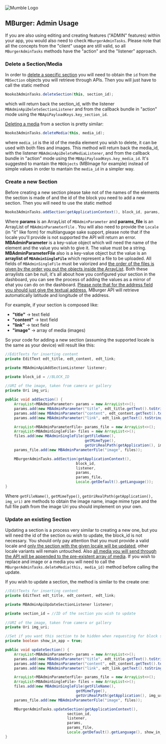<img src="https://mumbleideas.it/wp-content/uploads/2017/12/Mumble-anim-300.gif" alt="Mumble Logo" title="Mumble Logo">



## MBurger: Admin Usage

If you are also using editing and creating features ("ADMIN" features) within your app, you would also need to check `MBurgerAdminTasks`. Please note that all the concepts from the "client" usage are still valid, so all `MBurgerAdminTasks` methods have the "action" and the "listener" approach.



### Delete a Section/Media

In order to <u>delete a specific section</u> you will need to obtain the `id` from the `MBSection` objects you will retrieve through APIs. Then you will just have to call the static method

```java
Nooko3AdminTasks.deleteSection(this, section_id);
```

which will return back the section_id, with the listener `MBAdminApiDeleteSectionListener` and from the callback bundle in "action" mode using the `MBApiPayloadKeys.key_section_id`.

<u>Deleting a media</u> from a section is pretty similar:

```java
Nooko3AdminTasks.deleteMedia(this, media_id);
```

where `media_id` is the id of the media element you wish to delete, it can be used with both files and images.
This method will return back the media_id, with the listener `MBAdminApiDeleteMediaListener`, and from the callback bundle in "action" mode using the `MBApiPayloadKeys.key_media_id`.
It's suggested to mantain the `MBObjects` (MBImage for example) instead of simple values in order to mantain the `media_id` in a simpler way.



### Create a new Section

Before creating a new section please take not of the names of the elements the section is made of and the id of the block you need to add a new section.
Then you will need to use the static method

```java
Nooko3AdminTasks.addSection(getApplicationContext(), block_id, params, params_file, Locale.getDefault().getLanguage());
```

Where **params** is an ArrayList of `MBAdminParameter` and **params_file** is an ArrayList of `MBAdminParameterFile` . You will also need to provide the `Locale` (in "it" like form) for multilanguage sake support, please note that if the locale you'll provide is not supported the API will return an error.
**MBAdminParameter** is a key-value object which will need the name of the element and the value you wish to give it. The value must be a string.
**MBAdminParameterFile** also is a key-value object but the value is an **arraylist of `MBAdminSingleFile`** which represent a file to be uploaded. All fields of `MBAdminSingleFile` must be valorized and <u>the order of the files is given by the order you put the objects inside the ArrayList</u>.
Both these arraylists can be null, it's all about how you configured your section in the dashboard, you can see the process of adding the values as a mirror of ehat you can do on the dashboard.
<u>Please note that for the address field you should just give the textual address</u>, MBurger API will retrieve automatically latitude and longitude of the address.

For example, if your section is composed like:

- **"title"** -> text field
- **"content"** -> text field
- **"link"** -> text field
- **"image"** -> array of media (images)

So your code for adding a new section (assuming the supported locale is the same as your device) will result like this:

```java
//EditTexts for inserting content
private EditText edt_title, edt_content, edt_link;

private MBAdminApiAddSectionListener listener;

private block_id = //BLOCK_ID
    
//URI of the image, taken from camera or gallery
private Uri img_uri;

public void addSection() {
	ArrayList<MBAdminParameter> params = new ArrayList<>();
	params.add(new MBAdminParameter("title", edt_title.getText().toString()));
	params.add(new MBAdminParameter("content", edt_content.getText().toString()));
	params.add(new MBAdminParameter("link", edt_link.getText().toString()));

	ArrayList<MBAdminParameterFile> params_file = new ArrayList<>();
	ArrayList<MBAdminSingleFile> files = new ArrayList<>();
	files.add(new MBAdminSingleFile(getFileName(), 
                                    getMimeType(), 
                                    getUriRealPath(getApplication(), img_uri)));
	params_file.add(new MBAdminParameterFile("image", files));

	MBurgerAdminTasks.addSection(getApplicationContext(), 
                                block_id, 
                                listener, 
                                params, 
                                params_file, 
                                Locale.getDefault().getLanguage());
}
```

Where `getFileName()`, `getMimeType()`, `getUriRealPath(getApplication(), img_uri)` are methods to obtain the image name, image mime type and the full file path from the image Uri you should implement on your own.



### Update an existing Section

Updating a section is a process very similar to creating a new one, but you will need the id of the section ou wish to update, the block_id is not necessary.
You should only pay attention that you must provide a valid locale and <u>only the section with the given locale will be updated</u>, other locale variants will remain untouched. Also <u>all media you will send through the API will be appended to the pre-existent array of media</u>. If you wish to replace and image or a media you will need to call the `MBurgerAdminTasks.deleteMedia(this, media_id)` method before calling the update.

If you wish to update a section, the method is similar to the create one:

```java
//EditTexts for inserting content
private EditText edt_title, edt_content, edt_link;

private MBAdminApiUpdateSectionListener listener;

private section_id = //ID of the section you wish to update
    
//URI of the image, taken from camera or gallery
private Uri img_uri;

//Set if you want this section to be hidden when requesting for block sections, or not
private boolean show_in_app = true;

public void updateSection() {
	ArrayList<MBAdminParameter> params = new ArrayList<>();
	params.add(new MBAdminParameter("title", edt_title.getText().toString()));
	params.add(new MBAdminParameter("content", edt_content.getText().toString()));
	params.add(new MBAdminParameter("link", edt_link.getText().toString()));

	ArrayList<MBAdminParameterFile> params_file = new ArrayList<>();
	ArrayList<MBAdminSingleFile> files = new ArrayList<>();
	files.add(new MBAdminSingleFile(getFileName(), 
                                getMimeType(), 
                                getUriRealPath(getApplication(), img_uri)));
	params_file.add(new MBAdminParameterFile("image", files));

	MBurgerAdminTasks.updateSection(getApplicationContext(), 
                            section_id, 
                            listener, 
                            params, 
                            params_file, 
                            Locale.getDefault().getLanguage(), show_in_app);
}
```

